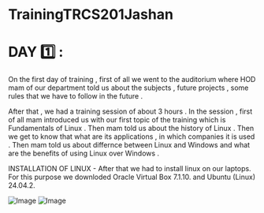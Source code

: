 # TrainingTRCS201Jashan
# DAY 1️⃣ :
On the first day of training , first of all we went to the auditorium where HOD mam of our department told us about the subjects , future projects , some rules that we have to follow in the future .

After that , we had a training session of about 3 hours . In the session , first of all mam introduced us with our first topic of the training which is Fundamentals of Linux . Then mam told us about the history of Linux . Then we get to know that what are its applications , in which companies it is used . Then mam told us about differnce between Linux and Windows and what are the benefits of using Linux over Windows .

INSTALLATION OF LINUX - After that we had to install linux on our laptops. For this purpose we downloded Oracle Virtual Box 7.1.10. and Ubuntu (Linux) 24.04.2.

![Image](https://github.com/user-attachments/assets/81cf6d23-1278-45ef-a8e6-0b5464b2b373)
![Image](https://github.com/user-attachments/assets/76c47105-5c20-4122-9900-8b4c90b87e79)
